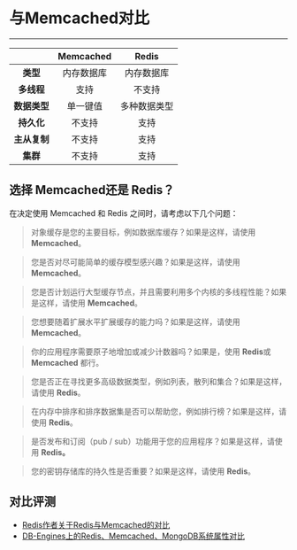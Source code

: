 # 与**Memcached对比**

---

|  | Memcached | Redis |
| :---: | :---: | :---: |
| **类型** | 内存数据库 | 内存数据库 |
| **多线程** | 支持 | 不支持 |
| **数据类型** | 单一键值 | 多种数据类型 |
| **持久化** | 不支持 | 支持 |
| **主从复制** | 不支持 | 支持 |
| **集群** | 不支持 | 支持 |

## 选择 Memcached还是 Redis？

在决定使用 Memcached 和 Redis 之间时，请考虑以下几个问题：

  > 对象缓存是您的主要目标，例如数据库缓存？如果是这样，请使用 **Memcached**。
  
  > 您是否对尽可能简单的缓存模型感兴趣？如果是这样，请使用 **Memcached**。
  
  > 您是否计划运行大型缓存节点，并且需要利用多个内核的多线程性能？如果是这样，请使用 **Memcached**。
  
  > 您想要随着扩展水平扩展缓存的能力吗？如果是这样，请使用 **Memcached**。
  
  > 你的应用程序需要原子地增加或减少计数器吗？如果是，使用 **Redis**或 **Memcached** 都行。
  
  > 您是否正在寻找更多高级数据类型，例如列表，散列和集合？如果是这样，请使用 **Redis**。
  
  > 在内存中排序和排序数据集是否可以帮助您，例如排行榜？如果是这样，请使用 **Redis**。
  
  > 是否发布和订阅（pub / sub）功能用于您的应用程序？如果是这样，请使用 **Redis。**
  
  > 您的密钥存储库的持久性是否重要？如果是这样，请使用 **Redis**。

## 对比评测

* [Redis作者关于Redis与Memcached的对比](http://antirez.com/news/94)
* [DB-Engines上的Redis、Memcached、MongoDB系统属性对比](http://db-engines.com/en/system/Memcached%3BMongoDB%3BRedis)



